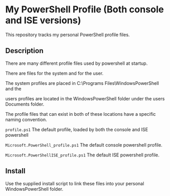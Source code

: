 # My PowerShell Profile (Both console and ISE versions)
This repository tracks my personal PowerShell profile files.

## Description
There are many different profile files used by powershell at startup.

There are files for the system and for the user.

The system profiles are placed in C:\Programs Files\WindowsPowerShell and the

users profiles are located in the WindowsPowerShell folder under the users
Documents folder.

The profile files that can exist in both of these locations have a specific
naming convention.

`profile.ps1`
The default profile, loaded by both the console and ISE powershell

`Microsoft.PowerShell_profile.ps1`
The default console powershell profile.

`Microsoft.PowerShellISE_profile.ps1`
The default ISE powershell profile.

## Install
Use the supplied install script to link these files into your personal
WindowsPowerShell folder.
